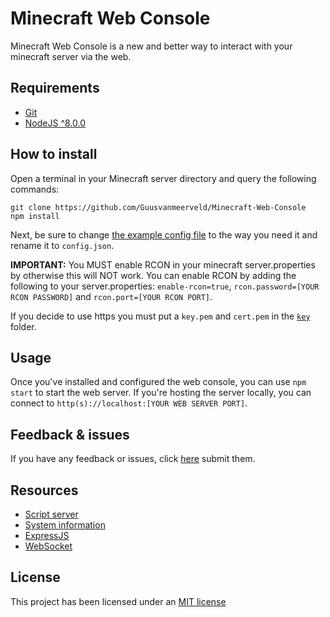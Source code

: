 # Minecraft Web Console
Minecraft Web Console is a new and better way to interact with your minecraft server via the web.

## Requirements
- [Git](https://git-scm.com/)
- [NodeJS ^8.0.0](https://nodejs.org)

## How to install
Open a terminal in your Minecraft server directory and query the following commands:
```
git clone https://github.com/Guusvanmeerveld/Minecraft-Web-Console
npm install
```
Next, be sure to change [the example config file](config.example.json) to the way you need it and rename it to `config.json`.

**IMPORTANT:** You MUST enable RCON in your minecraft server.properties by otherwise this will NOT work. 
You can enable RCON by adding the following to your server.properties: `enable-rcon=true`, `rcon.password=[YOUR RCON PASSWORD]` and `rcon.port=[YOUR RCON PORT]`.

If you decide to use https you must put a `key.pem` and `cert.pem` in the [`key`](key/) folder.
## Usage
Once you've installed and configured the web console, you can use `npm start` to start the web server. If you're hosting the server locally, you can connect to `http(s)://localhost:[YOUR WEB SERVER PORT]`.

## Feedback & issues
If you have any feedback or issues, click [here](https://github.com/Guusvanmeerveld/Minecraft-Web-Console/issues) submit them.

## Resources

- [Script server](https://www.npmjs.com/package/scriptserver)
- [System information](https://systeminformation.io/)
- [ExpressJS](https://expressjs.com/)
- [WebSocket](https://www.npmjs.com/package/ws)

## License
This project has been licensed under an [MIT license](LICENSE)